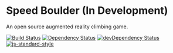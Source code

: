 # Speed Boulder (In Development)

An open source augmented reality climbing game.

[![Build Status](https://travis-ci.org/speed-boulder/speed-boulder.svg?branch=master)](https://travis-ci.org/speed-boulder/speed-boulder)
[![Dependency Status](https://david-dm.org/speed-boulder/speed-boulder.svg?path=app/)](https://david-dm.org/speed-boulder/speed-boulder?path=app/)
[![devDependency Status](https://david-dm.org/speed-boulder/speed-boulder/dev-status.svg)](https://david-dm.org/speed-boulder/speed-boulder#info=devDependencies)
[![js-standard-style](https://img.shields.io/badge/code%20style-standard-brightgreen.svg)](http://standardjs.com/)
